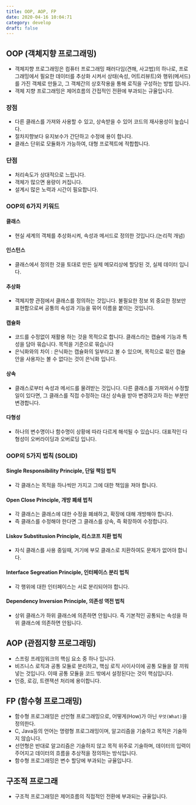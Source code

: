 ```yaml
---
title: OOP, AOP, FP
date: 2020-04-16 10:04:71
category: develop
draft: false
---
```


## OOP (객체지향 프로그래밍)

- 객체지향 프로그래밍은 컴퓨터 프로그래밍 패러다임(견해, 사고법)의 하나로, 프로그래밍에서 필요한 데이터를 추상화 시켜서 상태(속성, 어트리뷰트)와 행위(메서드)를 가진 객체로 만들고, 그 객체간의 상호작용을 통해 로직을 구성하는 방법 입니다.
- 객체 지향 프로그래밍은 제어흐름의 간접적인 전환에 부과되는 규율입니다.

### 장점

- 다른 클래스를 가져와 사용할 수 있고, 상속받을 수 있어 코드의 재사용성이 높습니다.
- 절차지향보다 유지보수가 간단하고 수정에 용이 합니다.
- 클래스 단위로 모듈화가 가능하여, 대형 프로젝트에 적합합니다.

### 단점

- 처리속도가 상대적으로 느립니다.
- 객체가 많으면 용량이 커집니다.
- 설계시 많은 노력과 시간이 필요합니다.

### OOP의 6가지 키워드

#### 클래스

- 현실 세계의 객체를 추상화시켜, 속성과 메서드로 정의한 것입니다.(논리적 개념)

#### 인스턴스

- 클래스에서 정의한 것을 토대로 만든 실제 메모리상에 할당된 것, 실제 데이터 입니다.

#### 추상화

- 객체지향 관점에서 클래스를 정의하는 것입니다. 불필요한 정보 외 중요한 정보만 표현함으로써 공통의 속성과 기능을 묶어 이름을 붙이는 것입니다.

#### 캡슐화

- 코드를 수정없이 재활용 하는 것을 목적으로 합니다. 클래스라는 캡슐에 기능과 특성을 담아 묶습니다. 목적을 기준으로 묶습니다
- 은닉화와의 차이 : 은닉화는 캡슐화의 일부라고 볼 수 있으며, 목적으로 묶인 캡슐 안을 사용자는 볼 수 없다는 것이 은닉화 입니다.

#### 상속

- 클래스로부터 속성과 메서드를 물려받는 것입니다. 다른 클래스를 가져와서 수정할 일이 있다면, 그 클래스를 직접 수정하는 대신 상속을 받아 변경하고자 하는 부분만 변경합니다.

#### 다형성

- 하나의 변수명이나 함수명이 상황에 따라 다르게 해석될 수 있습니다. 대표적인 다형성이 오버라이딩과 오버로딩 입니다.

### OOP의 5가지 법칙 (SOLID)

#### Single Responsibility Principle, 단일 책임 법칙

- 각 클래스는 목적을 하나씩만 가지고 그에 대한 책임을 져야 합니다.

#### Open Close Principle, 개방 폐쇄 법칙

- 각 클래스는 클래스에 대한 수정을 폐쇄하고, 확장에 대해 개방해야 합니다.
- 즉 클래스를 수정해야 한다면 그 클래스를 상속, 즉 확장하여 수정합니다.

#### Liskov Substitusion Principle, 리스코프 치환 법칙

- 자식 클래스를 사용 중일때, 거기에 부모 클래스로 치환하여도 문제가 없어야 합니다.

#### Interface Segreation Principle, 인터페이스 분리 법칙

- 각 행위에 대한 인터페이스는 서로 분리되어야 합니다.

#### Dependency Inversion Principle, 의존성 역전 법칙

- 상위 클래스가 하위 클래스에 의존하면 안됩니다. 즉 기본적인 공통되는 속성을 하위 클래스에 의존하면 안됩니다.

## AOP (관점지향 프로그래밍)

- 스프링 프레임워크의 핵심 요소 중 하나 입니다.
- 비즈니스 로직과 공통 모듈로 분리하고, 핵심 로직 사이사이에 공통 모듈을 잘 끼워 넣는 것입니다. 이때 공통 모듈을 코드 밖에서 설정된다는 것이 핵심입니다.
- 인증, 로깅, 트랜잭션 처리에 용이합니다.

## FP (함수형 프로그래밍)

- 함수형 프로그래밍은 선언형 프로그래밍으로, 어떻게(How)가 아닌 `무엇(What)`을 정의한다.
- C, Java등의 언어는 명령형 프로그래밍이며, 알고리즘을 기술하고 목적은 기술하지 않습니다.
- 선언형은 반대로 알고리즘은 기술하지 않고 목적 위주로 기술하며, 데이터의 입력이 주어지고 데이터의 흐름을 추상적을 정의하는 방식입니다.
- 함수형 프로그래밍은 변수 할당에 부과되는 규율입니다.

## 구조적 프로그래

- 구조적 프로그래밍은 제어흐름의 직접적인 전환에 부과되는 규율입니다.
